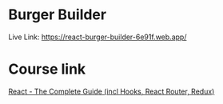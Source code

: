 # Burger Builder
Live Link: https://react-burger-builder-6e91f.web.app/

# Course link
 [React - The Complete Guide (incl Hooks, React Router, Redux)](https://www.udemy.com/course/react-the-complete-guide-incl-redux/)
